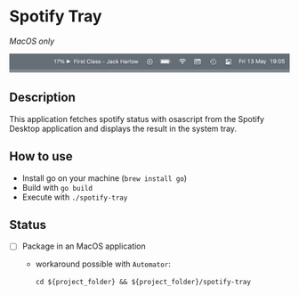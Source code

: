 # Spotify Tray

_MacOS only_

![preview](./preview.png)

## Description

This application fetches spotify status with osascript from the Spotify Desktop application and displays the result in the system tray.

## How to use

- Install go on your machine (`brew install go`)
- Build with `go build`
- Execute with `./spotify-tray`

## Status

- [ ] Package in an MacOS application

  - workaround possible with `Automator`:

    `cd ${project_folder} && ${project_folder}/spotify-tray`
